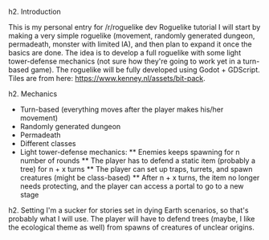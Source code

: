 h2. Introduction

This is my personal entry for /r/roguelike dev Roguelike tutorial
I will start by making a very simple roguelike (movement, randomly generated dungeon, permadeath, monster with limited IA), and then plan to expand it once the basics are done.
The idea is to develop a full roguelike with some light tower-defense mechanics (not sure how they're going to work yet in a turn-based game).
The roguelike will be fully developed using Godot + GDScript. Tiles are from here: https://www.kenney.nl/assets/bit-pack.


h2. Mechanics
* Turn-based (everything moves after the player makes his/her movement)
* Randomly generated dungeon
* Permadeath
* Different classes
* Light tower-defense mechanics:
** Enemies keeps spawning for n number of rounds 
** The player has to defend a static item (probably a tree) for n + x turns
** The player can set up traps, turrets, and spawn creatures (might be class-based)
** After n + x turns, the item no longer needs protecting, and the player can access a portal to go to a new stage

h2. Setting
I'm a sucker for stories set in dying Earth scenarios, so that's probably what I will use. 
The player will have to defend trees (maybe, I like the ecological theme as well) from spawns of creatures of unclear origins.


